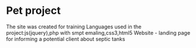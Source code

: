# Pet project
The site was created for training
Languages used in the project:js(jquery),php with smpt emaling,css3,html5
Website - landing page for informing a potential client about septic tanks
